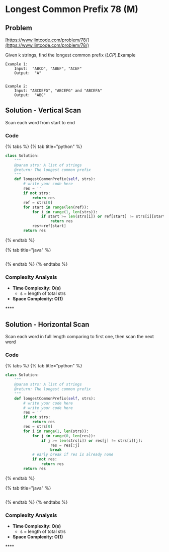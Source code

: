 # Longest Common Prefix 78 \(M\)

## Problem

[https://www.lintcode.com/problem/78/](https://www.lintcode.com/problem/78/)

Given k strings, find the longest common prefix \(_LCP_\).Example

```text
Example 1:
	Input:  "ABCD", "ABEF", "ACEF"
	Output:  "A"
	

Example 2:
	Input: "ABCDEFG", "ABCEFG" and "ABCEFA"
	Output:  "ABC"
```

## Solution - Vertical Scan

Scan each word from start to end

### Code

{% tabs %}
{% tab title="python" %}
```python
class Solution:
    """
    @param strs: A list of strings
    @return: The longest common prefix
    """
    def longestCommonPrefix(self, strs):
        # write your code here
        res = ''
        if not strs:
            return res
        ref = strs[0]
        for start in range(len(ref)):
            for i in range(1, len(strs)):
                if start >= len(strs[i]) or ref[start] != strs[i][start]:
                    return res
            res+=ref[start]
        return res 
```
{% endtab %}

{% tab title="java" %}
```

```
{% endtab %}
{% endtabs %}

### Complexity Analysis

* **Time Complexity: O\(s\)**
  * s = length of total strs
* **Space Complexity: O\(1\)**

\*\*\*\*

## Solution - Horizontal Scan

Scan each word in full length comparing to first one, then scan the next word

### Code

{% tabs %}
{% tab title="python" %}
```python
class Solution:
    """
    @param strs: A list of strings
    @return: The longest common prefix
    """
    def longestCommonPrefix(self, strs):
        # write your code here
        # write your code here
        res = ''
        if not strs:
            return res
        res = strs[0]
        for i in range(1, len(strs)):
            for j in range(0, len(res)):
                if j >= len(strs[i]) or res[j] != strs[i][j]:
                    res = res[:j]
                    break
            # early break if res is already none
            if not res:
                return res
        return res         
```
{% endtab %}

{% tab title="java" %}
```

```
{% endtab %}
{% endtabs %}

### Complexity Analysis

* **Time Complexity: O\(s\)**
  * s = length of total strs
* **Space Complexity: O\(1\)**

\*\*\*\*


